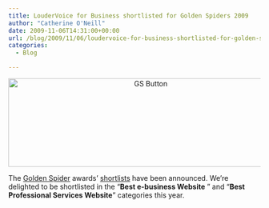 ```yaml
---
title: LouderVoice for Business shortlisted for Golden Spiders 2009
author: "Catherine O'Neill"
date: 2009-11-06T14:31:00+00:00
url: /blog/2009/11/06/loudervoice-for-business-shortlisted-for-golden-spiders-2009/
categories:
  - Blog

---
```

<p style="text-align: center;">
  <a href="http://goldenspiders.ie/"><img class="aligncenter size-large wp-image-548" title="GS Button" src="http://www.loudervoice.com/wp-content/uploads/2009/11/06/loudervoice-for-business-shortlisted-for-golden-spiders-2009/GS-Button-1024x329.jpg" alt="GS Button" width="553" height="177" srcset="http://127.0.0.1.nip.io/wp-content/uploads/2009/11/06/loudervoice-for-business-shortlisted-for-golden-spiders-2009/GS-Button-1024x329.jpg 1024w, http://127.0.0.1.nip.io/wp-content/uploads/2009/11/06/loudervoice-for-business-shortlisted-for-golden-spiders-2009/GS-Button-300x96.jpg 300w" sizes="(max-width: 553px) 100vw, 553px" /></a>
</p>

<p style="text-align: left;">
  The <a href="http://goldenspiders.ie" target="_blank">Golden Spider</a> awards&#8217; <a href="http://goldenspiders.ie/categories.php" target="_blank">shortlists</a> have been announced. We&#8217;re delighted to be shortlisted in the &#8220;<strong>Best e-business Website</strong> &#8221; and &#8220;<strong>Best Professional Services Website</strong>&#8221; categories this year.
</p>